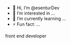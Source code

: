 - 👋 Hi, I’m @esenturDev
- 👀 I’m interested in ...
- 🌱 I’m currently learning ...
- ⚡ Fun fact: ...



front end developer
<!---
esenturDev/esenturDev is a ✨ special ✨ repository because its `README.md` (this file) appears on your GitHub profile.
You can click the Preview link to take a look at your changes.
--->
